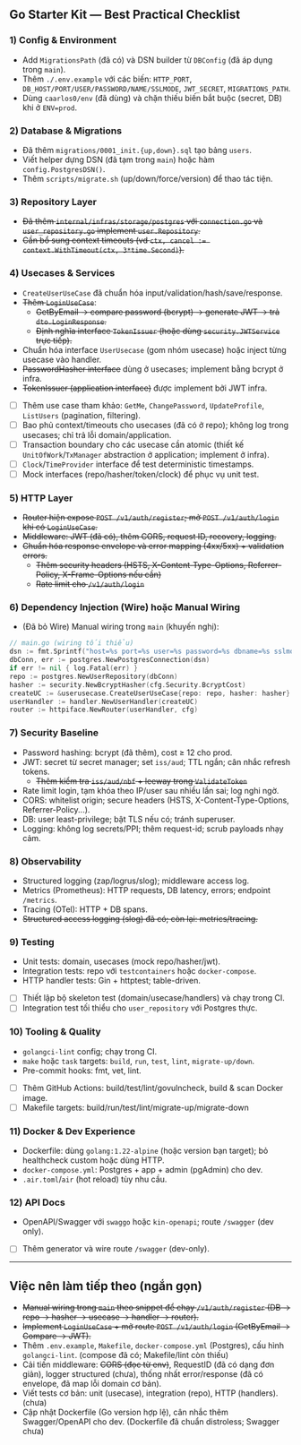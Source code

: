 ## Go Starter Kit — Best Practical Checklist

### 1) Config & Environment
- Add `MigrationsPath` (đã có) và DSN builder từ `DBConfig` (đã áp dụng trong `main`).
- Thêm `./.env.example` với các biến: `HTTP_PORT`, `DB_HOST/PORT/USER/PASSWORD/NAME/SSLMODE`, `JWT_SECRET`, `MIGRATIONS_PATH`.
- Dùng `caarlos0/env` (đã dùng) và chặn thiếu biến bắt buộc (secret, DB) khi ở `ENV=prod`.

### 2) Database & Migrations
- Đã thêm `migrations/0001_init.{up,down}.sql` tạo bảng `users`.
- Viết helper dựng DSN (đã tạm trong `main`) hoặc hàm `config.PostgresDSN()`.
- Thêm `scripts/migrate.sh` (up/down/force/version) để thao tác tiện.

### 3) Repository Layer
- ~~Đã thêm `internal/infras/storage/postgres` với `connection.go` và `user_repository.go` implement `user.Repository`.~~
- ~~Cần bổ sung context timeouts (vd `ctx, cancel := context.WithTimeout(ctx, 3*time.Second)`).~~

### 4) Usecases & Services
- `CreateUserUseCase` đã chuẩn hóa input/validation/hash/save/response.
- ~~Thêm `LoginUseCase`~~:
  - ~~GetByEmail → compare password (bcrypt) → generate JWT → trả `dto.LoginResponse`.~~
  - ~~Định nghĩa interface `TokenIssuer` (hoặc dùng `security.JWTService` trực tiếp).~~
- Chuẩn hóa interface `UserUsecase` (gom nhóm usecase) hoặc inject từng usecase vào handler.
 - ~~PasswordHasher interface~~ dùng ở usecases; implement bằng bcrypt ở infra.
 - ~~TokenIssuer (application interface)~~ được implement bởi JWT infra.
 - [ ] Thêm use case tham khảo: `GetMe`, `ChangePassword`, `UpdateProfile`, `ListUsers` (pagination, filtering).
 - [ ] Bao phủ context/timeouts cho usecases (đã có ở repo); không log trong usecases; chỉ trả lỗi domain/application.
 - [ ] Transaction boundary cho các usecase cần atomic (thiết kế `UnitOfWork`/`TxManager` abstraction ở application; implement ở infra).
 - [ ] `Clock`/`TimeProvider` interface để test deterministic timestamps.
 - [ ] Mock interfaces (repo/hasher/token/clock) để phục vụ unit test.

### 5) HTTP Layer
- ~~Router hiện expose `POST /v1/auth/register`; mở `POST /v1/auth/login` khi có `LoginUseCase`.~~
- ~~Middleware: JWT (đã có), thêm CORS, request ID, recovery, logging.~~
- ~~Chuẩn hóa response envelope và error mapping (4xx/5xx) + validation errors.~~
  - ~~Thêm security headers (HSTS, X-Content-Type-Options, Referrer-Policy, X-Frame-Options nếu cần)~~
  - ~~Rate limit cho `/v1/auth/login`~~

### 6) Dependency Injection (Wire) hoặc Manual Wiring
 - (Đã bỏ Wire) Manual wiring trong `main` (khuyến nghị):
```go
// main.go (wiring tối thiểu)
dsn := fmt.Sprintf("host=%s port=%s user=%s password=%s dbname=%s sslmode=%s", ...)
dbConn, err := postgres.NewPostgresConnection(dsn)
if err != nil { log.Fatal(err) }
repo := postgres.NewUserRepository(dbConn)
hasher := security.NewBcryptHasher(cfg.Security.BcryptCost)
createUC := &userusecase.CreateUserUseCase{repo: repo, hasher: hasher}
userHandler := handler.NewUserHandler(createUC)
router := httpiface.NewRouter(userHandler, cfg)
```

### 7) Security Baseline
- Password hashing: bcrypt (đã thêm), cost ≥ 12 cho prod.
- JWT: secret từ secret manager; set `iss/aud`; TTL ngắn; cân nhắc refresh tokens.
  - ~~Thêm kiểm tra `iss/aud/nbf` + leeway trong `ValidateToken`~~
- Rate limit login, tạm khóa theo IP/user sau nhiều lần sai; log nghi ngờ.
- CORS: whitelist origin; secure headers (HSTS, X-Content-Type-Options, Referrer-Policy...).
- DB: user least-privilege; bật TLS nếu có; tránh superuser.
- Logging: không log secrets/PPI; thêm request-id; scrub payloads nhạy cảm.

### 8) Observability
- Structured logging (zap/logrus/slog); middleware access log.
- Metrics (Prometheus): HTTP requests, DB latency, errors; endpoint `/metrics`.
- Tracing (OTel): HTTP + DB spans.
 - ~~Structured access logging (slog) đã có; còn lại: metrics/tracing.~~

### 9) Testing
- Unit tests: domain, usecases (mock repo/hasher/jwt).
- Integration tests: repo với `testcontainers` hoặc `docker-compose`.
- HTTP handler tests: Gin + httptest; table-driven.
 - [ ] Thiết lập bộ skeleton test (domain/usecase/handlers) và chạy trong CI.
 - [ ] Integration test tối thiểu cho `user_repository` với Postgres thực.

### 10) Tooling & Quality
- `golangci-lint` config; chạy trong CI.
- `make` hoặc `task` targets: `build`, `run`, `test`, `lint`, `migrate-up/down`.
- Pre-commit hooks: fmt, vet, lint.
 - [ ] Thêm GitHub Actions: build/test/lint/govulncheck, build & scan Docker image.
 - [ ] Makefile targets: build/run/test/lint/migrate-up/migrate-down

### 11) Docker & Dev Experience
- Dockerfile: dùng `golang:1.22-alpine` (hoặc version bạn target); bỏ healthcheck custom hoặc dùng HTTP.
- `docker-compose.yml`: Postgres + app + admin (pgAdmin) cho dev.
- `.air.toml`/`air` (hot reload) tùy nhu cầu.

### 12) API Docs
- OpenAPI/Swagger với `swaggo` hoặc `kin-openapi`; route `/swagger` (dev only).
 - [ ] Thêm generator và wire route `/swagger` (dev-only).

---

## Việc nên làm tiếp theo (ngắn gọn)
- ~~Manual wiring trong `main` theo snippet để chạy `/v1/auth/register` (DB → repo → hasher → usecase → handler → router).~~
- ~~Implement `LoginUseCase` + mở route `POST /v1/auth/login` (GetByEmail → Compare → JWT).~~
- Thêm `.env.example`, `Makefile`, `docker-compose.yml` (Postgres), cấu hình `golangci-lint`. (compose đã có; Makefile/lint còn thiếu)
- Cải tiến middleware: ~~CORS (đọc từ env)~~, RequestID (đã có dạng đơn giản), logger structured (chưa), thống nhất error/response (đã có envelope, đã map lỗi domain cơ bản).
- Viết tests cơ bản: unit (usecase), integration (repo), HTTP (handlers). (chưa)
- Cập nhật Dockerfile (Go version hợp lệ), cân nhắc thêm Swagger/OpenAPI cho dev. (Dockerfile đã chuẩn distroless; Swagger chưa)

